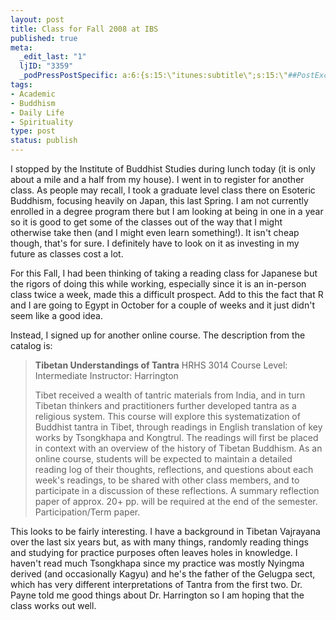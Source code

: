 ```yaml
--- 
layout: post
title: Class for Fall 2008 at IBS
published: true
meta: 
  _edit_last: "1"
  ljID: "3359"
  _podPressPostSpecific: a:6:{s:15:\"itunes:subtitle\";s:15:\"##PostExcerpt##\";s:14:\"itunes:summary\";s:15:\"##PostExcerpt##\";s:15:\"itunes:keywords\";s:17:\"##WordPressCats##\";s:13:\"itunes:author\";s:10:\"##Global##\";s:15:\"itunes:explicit\";s:2:\"No\";s:12:\"itunes:block\";s:2:\"No\";}
tags: 
- Academic
- Buddhism
- Daily Life
- Spirituality
type: post
status: publish
---
```

I stopped by the Institute of Buddhist Studies during lunch today (it is only about a mile and a half from my house). I went in to register for another class. As people may recall, I took a graduate level class there on Esoteric Buddhism, focusing heavily on Japan, this last Spring. I am not currently enrolled in a degree program there but I am looking at being in one in a year so it is good to get some of the classes out of the way that I might otherwise take then (and I might even learn something!). It isn't cheap though, that's for sure. I definitely have to look on it as investing in my future as classes cost a lot.

For this Fall, I had been thinking of taking a reading class for Japanese but the rigors of doing this while working, especially since it is an in-person class twice a week, made this a difficult prospect. Add to this the fact that R and I are going to Egypt in October for a couple of weeks and it just didn't seem like a good idea.

Instead, I signed up for another online course. The description from the catalog is:
<blockquote><strong>Tibetan Understandings of Tantra</strong>
HRHS 3014
Course Level: Intermediate
Instructor: Harrington

Tibet received a wealth of tantric materials from India, and in turn Tibetan thinkers and practitioners further developed tantra as a religious system. This course will explore this systematization of Buddhist tantra in Tibet, through readings in English translation of key works by Tsongkhapa and Kongtrul. The readings will first be placed in context with an overview of the history of Tibetan Buddhism. As an online course, students will be expected to maintain a detailed reading log of their thoughts, reflections, and questions about each week's readings, to be shared with other class members, and to participate in a discussion of these reflections. A summary reflection paper of approx. 20+ pp. will be required at the end of the semester.
Participation/Term paper.</blockquote>
This looks to be fairly interesting. I have a background in Tibetan Vajrayana over the last six years but, as with many things, randomly reading things and studying for practice purposes often leaves holes in knowledge. I haven't read much Tsongkhapa since my practice was mostly Nyingma derived (and occasionally Kagyu) and he's the father of the Gelugpa sect, which has very different interpretations of Tantra from the first two. Dr. Payne told me good things about Dr. Harrington so I am hoping that the class works out well.

